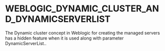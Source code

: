 # WEBLOGIC_DYNAMIC_CLUSTER_AND_DYNAMICSERVERLIST
The Dynamic cluster concept in Weblogic for creating the managed servers has a hidden feature when it is used along with parameter DynamicServerList.. 
